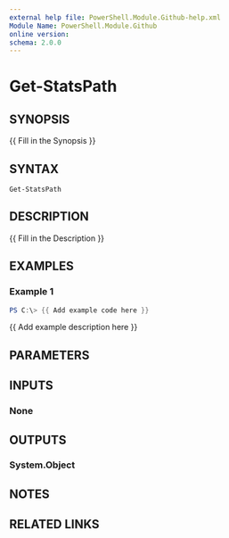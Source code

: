```yaml
---
external help file: PowerShell.Module.Github-help.xml
Module Name: PowerShell.Module.Github
online version:
schema: 2.0.0
---
```


# Get-StatsPath

## SYNOPSIS
{{ Fill in the Synopsis }}

## SYNTAX

```
Get-StatsPath
```

## DESCRIPTION
{{ Fill in the Description }}

## EXAMPLES

### Example 1
```powershell
PS C:\> {{ Add example code here }}
```

{{ Add example description here }}

## PARAMETERS

## INPUTS

### None

## OUTPUTS

### System.Object
## NOTES

## RELATED LINKS
